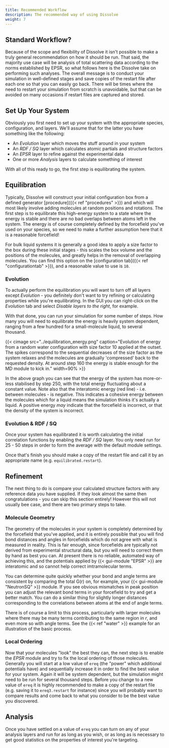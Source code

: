 ```yaml
---
title: Recommended Workflow
description: The recommended way of using Dissolve
weight: 7
---
```


## Standard Workflow?

Because of the scope and flexibility of Dissolve it isn't possible to make a truly general recommendation on how it should be run. That said, the majority use case will be analysis of total scattering data according to the norms established by EPSR, so what follows here is the Dissolve take on performing such analyses. The overall message is to conduct your simulation in well-defined stages and save copies of the restart file after each one so that you can easily go back. There will be times where the need to restart your simulation from scratch is unavoidable, but that can be avoided on many occasions if restart files are captured and stored.

## Set Up Your System

Obviously you first need to set up your system with the appropriate species, configuration, and layers. We'll assume that for the latter you have something like the following:

- An _Evolution_ layer which moves the stuff around in your system
- An _RDF / SQ_ layer which calculates atomic partials and structure factors
- An _EPSR_ layer to refine against the experimental data
- One or more _Analysis_ layers to calculate something of interest

With all of this ready to go, the first step is equilibrating the system.

## Equilibration

Typically, Dissolve will construct your initial configuration box from a defined generator [procedure]({{< ref "procedures" >}}) and which will most likely involve adding molecules at random positions and rotations. The first step is to equilibrate this high-energy system to a state where the energy is stable and there are no bad overlaps between atoms left in the system. The energy is of course completely defined by the forcefield you've used on your species, so we need to make a further assumption here that it is a reasonable forcefield!

For bulk liquid systems it is generally a good idea to apply a size factor to the box during these initial stages - this scales the box volume and the positions of the molecules, and greatly helps in the removal of overlapping molecules. You can find this option on the [configuration tab]({{< ref "configurationtab" >}}), and a reasonable value to use is `10`.

### Evolution

To actually perform the equilibration you will want to turn off all layers except _Evolution_ - you definitely don't want to try refining or calculating properties while you're equilibrating. In the GUI you can right-click on the _Evolution_ tab and select _Disable layers to the right_, for example.

With that done, you can run your simulation for some number of steps. How many you will need to equilibrate the energy is heavily system dependent, ranging from a few hundred for a small-molecule liquid, to several thousand.

{{< cimage src="../equilibration_energy.png" caption="Evolution of energy from a random water configuration with size factor 10 applied at the outset. The spikes correspond to the sequential decreases of the size factor as the system relaxes and the molecules are gradually 'compressed' back to the requested density. At around step 160 the energy is stable enough for the MD module to kick in." width=90% >}}

In the above graph you can see that the energy of the system has more-or-less stabilised by step 250, with the total energy fluctuating about a constant value. Note also that the interatomic energy (red line) - i.e. between molecules - is negative. This indicates a cohesive energy between the molecules which for a liquid means the simulation thinks it's actually a liquid. A positive energy _may_ indicate that the forcefield is incorrect, or that the density of the system is incorrect.  

### Evolution & RDF / SQ

Once your system has equilibrated it is worth calculating the initial correlation functions by enabling the _RDF / SQ_ layer. You only need run for 25 - 50 steps in order to form the average with the default module settings.

Once that's finish you should make a copy of the restart file and call it by an appropriate name (e.g. `equilibrated.restart`).

## Refinement

The next thing to do is compare your calculated structure factors with any reference data you have supplied. If they look almost the same then congratulations - you can skip this section entirely! However this will not usually bee case, and there are two primary steps to take.

### Molecule Geometry

The geometry of the molecules in your system is completely determined by the forcefield that you've applied, and it is entirely possible that you will find bond distances and angles in forcefields which do not agree with what is measured in reality. This is fair enough, since forcefields are typically not derived from experimental structural data, but you will need to correct them by hand as best you can. At present there is no reliable, automated way of achieving this, and the potentials applied by {{< gui-module "EPSR" >}} are interatomic and so cannot help correct imtramolecular terms.

You can determine quite quickly whether your bond and angle terms are consistent by comparing the total G(r) on, for example, your {{< gui-module "NeutronSQ" >}} module. If you see obvious mismatches in peak position you can adjust the relevant bond terms in your forcefield to try and get a better match. You can do a similar thing for slightly longer distances corresponding to the correlations between atoms at the end of angle terms.

There is of course a limit to this process, particularly with larger molecules where there may be many terms contributing to the same region in $r$, and even more so with angle terms. See the {{< ref "water" >}} example for an illustration of the basic process.

### Local Ordering

Now that your molecules "look" the best they can, the next step is to enable the _EPSR_ module and try to fix the local ordering of those molecules. Generally you will start at a low value of `ereq` (the "power" which additional potentials have) and sequentially increase it in order to find the best value for your system. Again it will be system dependent, but the simulation might need to be run for several thousand steps. Before you change to a new value of `ereq` it is highly recommended to make a copy of the restart file (e.g. saving it to `ereq3.restart` for instance) since you will probably want to compare results and come back to what you consider to be the best value you discovered.

## Analysis

Once you have settled on a value of `ereq` you can turn on any of your analysis layers and run for as long as you wish, or as long as is necessary to get good statistics on the properties of interest you're targeting.
